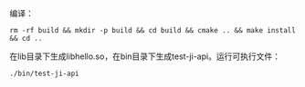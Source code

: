编译：
```
rm -rf build && mkdir -p build && cd build && cmake .. && make install && cd ..
```
在lib目录下生成libhello.so，在bin目录下生成test-ji-api。运行可执行文件：
```
./bin/test-ji-api
```

